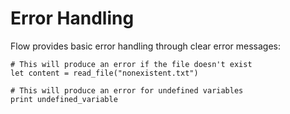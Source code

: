 # Error Handling

Flow provides basic error handling through clear error messages:

```flow
# This will produce an error if the file doesn't exist
let content = read_file("nonexistent.txt")

# This will produce an error for undefined variables
print undefined_variable
```